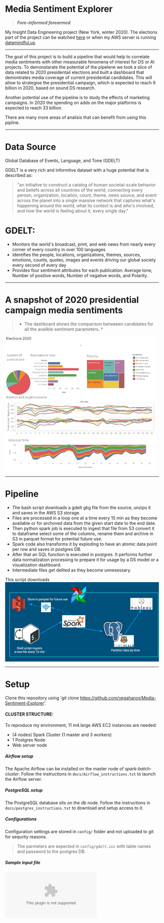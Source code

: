 # Media Sentiment Explorer
 > ***Fore-informed  forearmed***
 
 My Insight Data Engineering project (New York, winter 2020). 
 The elections part of the project can be watched [here](https://public.tableau.com/profile/aharonian#!/vizhome/MediaSentimentsFor2020electioncandidates/Elections2020?publish=yes) or when my AWS server is running [datamindful.us](http://www.datamindful.us/).
 
 ***
 The goal of this project is to build a pipeline that would help to correlate media sentiments 
 with other measurable fenomena of interest for DS or AI projects.
 To demonstarate the potential of the pipelene we took a slice of data related to 2020 presidentail elections and 
 built a dashboard that demontrates media coverage of current presidential candidates. 
 This will allow to strategise the presidential campaign, which is expected to reach 6 billion in 2020, based on sound DS research. 
 
 Another potential use of the pipeline is to study the effects of marketing campaigns. In 2020 the spending on adds on the major platforms is expected to reach 33 billion. 
 
 There are many more areas of analisis that can benefit from using this pipline. 
 
 ***
 # Data Source
Global Database of Events, Language, and Tone (GDELT)

GDELT is a very rich and informtive dataset with a huge potential that is described as: 
> "an initiative to construct a catalog of human societal-scale behavior and beliefs across all countries of the world, connecting every person, organization, location, count, theme, news source, and event across the planet into a single massive network that captures what's happening around the world, what its context is and who's involved, and how the world is feeling about it, every single day."

# GDELT:
  - Monitors the world's broadcast, print, and web news from nearly every corner of every country in over 100 languages
  - Identifies the people, locations, organizations, themes, sources, emotions, counts, quotes, images and events driving our global society every second of every day
  - Provides four sentiment attributes for each publication: Average tone, Number of positive words,  Number of negative words, and Polarity.  
 ***
 # A snapshot of 2020 presidential campaign media sentiments
 

> * The dashboard shows the comparison betweeen candidates for all the availble sentiment parameters. *

 ![elections](https://github.com/vegaharon/Media-Sentiment-Explorer/blob/dev/docs/EelctionsSnapshot.JPG)
 
 ***
 
# Pipeline

- The bash script downloads a gdelt gkg file from the source, unzips it and saves in the AWS S3 storage. 
- Files are processed in a loop one at a time every 15 min as they become available or for archoved data 
from the given start date to the end date.
- Then python spark job is executed to ingest that file from S3 convert it to dataframe
select some of the columns, rename them and archive in S3 in parquet format for potential future use. 
- Spark code also transforms it by exploding to have an atomic data point per row and saves in postgres DB. 
- After that an SQL function is executed in postgres. It performs further data normalization processing to prepare it for 
usage by a DS model or a visualization dashboard. 
- Intermediate files get delited as they become unnesessary. 

This script downloads 
 ![pipiline](https://github.com/vegaharon/Media-Sentiment-Explorer/blob/dev/docs/Pipeline.JPG)

***
# Setup

Clone this repository using
'git clone https://github.com/vegaharon/Media-Sentiment-Explorer'.

#### CLUSTER STRUCTURE:

To reproduce my environment, 11 m4.large AWS EC2 instances are needed:

- (4 nodes) Spark Cluster (1 master and 3 workers)
- 1 Postgres Node
- Web server node

##### Airflow setup

The Apache Airflow can be installed on the master node of *spark-batch-cluster*. Follow the instructions in `docs/Airflow_instructions.txt` to launch the Airflow server.

##### PostgreSQL setup
The PostgreSQL database sits on the db node.
Follow the instructions in `docs/postgres_instructions.txt` to download and setup access to it.

##### Configurations
Configuration settings are stored in `config/` folder and not uploaded to git for sequrity reasons.
>  The parmeters are expected in `config/gdelt.ini` with table names and password to the postgres DB.

##### Sample input file
 ![a gkg zip file](https://github.com/vegaharon/Media-Sentiment-Explorer/blob/dev/docs/20200201174500.gkg.csv.zip)

